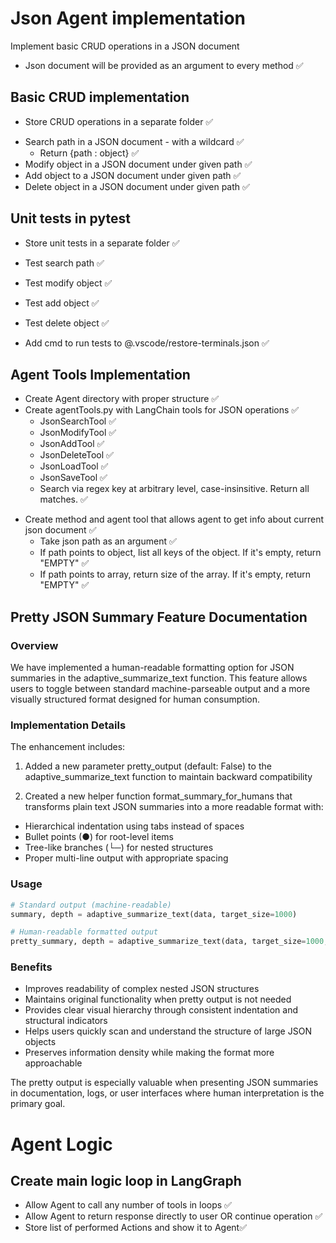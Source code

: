 # Json Agent implementation

Implement basic CRUD operations in a JSON document

+ Json document will be provided as an argument to every method ✅

## Basic CRUD implementation

* Store CRUD operations in a separate folder ✅

+ Search path in a JSON document - with a wildcard ✅
    - Return {path : object} ✅
+ Modify object in a JSON document under given path ✅
+ Add object to a JSON document under given path ✅
+ Delete object in a JSON document under given path ✅

## Unit tests in pytest

* Store unit tests in a separate folder ✅

+ Test search path ✅
+ Test modify object ✅
+ Test add object ✅
+ Test delete object ✅

+ Add cmd to run tests to @.vscode/restore-terminals.json ✅

## Agent Tools Implementation

* Create Agent directory with proper structure ✅
* Create agentTools.py with LangChain tools for JSON operations ✅
  - JsonSearchTool ✅
  - JsonModifyTool ✅
  - JsonAddTool ✅
  - JsonDeleteTool ✅
  - JsonLoadTool ✅
  - JsonSaveTool ✅
  - Search via regex key at arbitrary level, case-insinsitive. Return all matches. ✅

- Create method and agent tool that allows agent to get info about current json document ✅
  - Take json path as an argument ✅
  - If path points to object, list all keys of the object. If it's empty, return "EMPTY" ✅
  - If path points to array, return size of the array. If it's empty, return "EMPTY" ✅

## Pretty JSON Summary Feature Documentation
### Overview

We have implemented a human-readable formatting option for JSON summaries in the adaptive_summarize_text function. This feature allows users to toggle between standard machine-parseable output and a more visually structured format designed for human consumption.

### Implementation Details
The enhancement includes:
1. Added a new parameter pretty_output (default: False) to the adaptive_summarize_text function to maintain backward compatibility

2. Created a new helper function format_summary_for_humans that transforms plain text JSON summaries into a more readable format with:

* Hierarchical indentation using tabs instead of spaces
* Bullet points (●) for root-level items
* Tree-like branches (└─) for nested structures
* Proper multi-line output with appropriate spacing

### Usage

```python
# Standard output (machine-readable)
summary, depth = adaptive_summarize_text(data, target_size=1000)

# Human-readable formatted output
pretty_summary, depth = adaptive_summarize_text(data, target_size=1000, pretty_output=True)
```

### Benefits

* Improves readability of complex nested JSON structures
* Maintains original functionality when pretty output is not needed
* Provides clear visual hierarchy through consistent indentation and structural indicators
* Helps users quickly scan and understand the structure of large JSON objects
* Preserves information density while making the format more approachable

The pretty output is especially valuable when presenting JSON summaries in documentation, logs, or user interfaces where human interpretation is the primary goal.


# Agent Logic

## Create main logic loop in LangGraph

* Allow Agent to call any number of tools in loops ✅
* Allow Agent to return response directly to user OR continue operation ✅
* Store list of performed Actions and show it to Agent✅